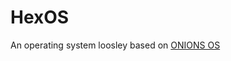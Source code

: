 # HexOS
An operating system loosley based on <a href= "github.com/parzival129/onionsos">ONIONS OS</a>
